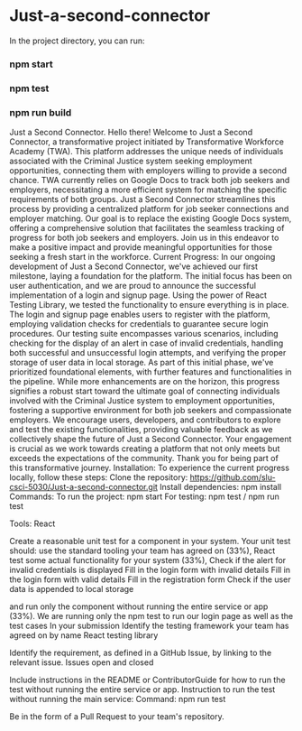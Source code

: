 
# Just-a-second-connector

In the project directory, you can run:

### npm start

### npm test

### npm run build

Just a Second Connector.
Hello there! Welcome to Just a Second Connector, a transformative project initiated by Transformative Workforce Academy (TWA). This platform addresses the unique needs of individuals associated with the Criminal Justice system seeking employment opportunities, connecting them with employers willing to provide a second chance. TWA currently relies on Google Docs to track both job seekers and employers, necessitating a more efficient system for matching the specific requirements of both groups. Just a Second Connector streamlines this process by providing a centralized platform for job seeker connections and employer matching. Our goal is to replace the existing Google Docs system, offering a comprehensive solution that facilitates the seamless tracking of progress for both job seekers and employers. Join us in this endeavor to make a positive impact and provide meaningful opportunities for those seeking a fresh start in the workforce.
Current Progress:
In our ongoing development of Just a Second Connector, we've achieved our first milestone, laying a foundation for the platform. The initial focus has been on user authentication, and we are proud to announce the successful implementation of a login and signup page. Using the power of React Testing Library, we tested the functionality to ensure everything is in place. The login and signup page enables users to register with the platform, employing validation checks for credentials to guarantee secure login procedures. Our testing suite encompasses various scenarios, including checking for the display of an alert in case of invalid credentials, handling both successful and unsuccessful login attempts, and verifying the proper storage of user data in local storage.
As part of this initial phase, we've prioritized foundational elements, with further features and functionalities in the pipeline. While more enhancements are on the horizon, this progress signifies a robust start toward the ultimate goal of connecting individuals involved with the Criminal Justice system to employment opportunities, fostering a supportive environment for both job seekers and compassionate employers. We encourage users, developers, and contributors to explore and test the existing functionalities, providing valuable feedback as we collectively shape the future of Just a Second Connector. Your engagement is crucial as we work towards creating a platform that not only meets but exceeds the expectations of the community. Thank you for being part of this transformative journey.
Installation:
To experience the current progress locally, follow these steps:
Clone the repository: https://github.com/slu-csci-5030/Just-a-second-connector.git
Install dependencies: npm install
Commands:
To run the project: npm start
For testing: npm test / npm run test


Tools:
React


Create a reasonable unit test for a component in your system. Your unit test should:
use the standard tooling your team has agreed on (33%),
React  
test some actual functionality for your system (33%),
Check if the alert for invalid credentials is displayed
Fill in the login form with invalid details
Fill in the login form with valid details
Fill in the registration form
Check if the user data is appended to local storage


and run only the component without running the entire service or app (33%).
We are running only the npm test to run our login page as well as the test cases
In your submission
Identify the testing framework your team has agreed on by name
React testing library


Identify the requirement, as defined in a GitHub Issue, by linking to the relevant issue.
Issues open and closed


Include instructions in the README or ContributorGuide for how to run the test without running the entire service or app.
Instruction to run the test without running the main service:
      Command: npm run test 
	

Be in the form of a Pull Request to your team's repository.

